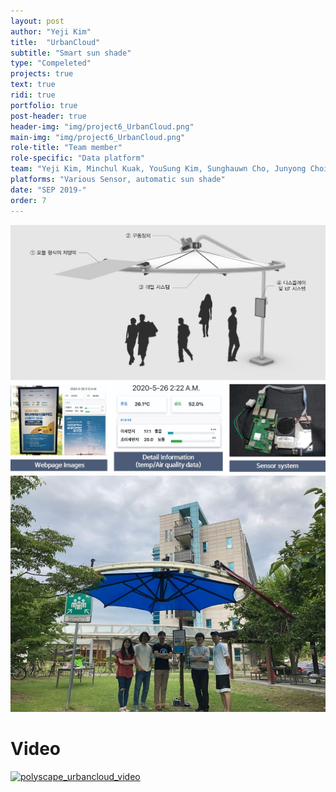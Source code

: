 ```yaml
---
layout: post
author: "Yeji Kim"
title:  "UrbanCloud"
subtitle: "Smart sun shade"
type: "Compeleted"
projects: true
text: true
ridi: true
portfolio: true
post-header: true
header-img: "img/project6_UrbanCloud.png"
main-img: "img/project6_UrbanCloud.png"
role-title: "Team member"
role-specific: "Data platform"
team: "Yeji Kim, Minchul Kuak, YouSung Kim, Sunghauwn Cho, Junyong Choi"
platforms: "Various Sensor, automatic sun shade"
date: "SEP 2019-"
order: 7
---
```


![project6_polyscape_img1](img/polyscape_img1.jpg)
![project6_polyscape_software](img/polyscape_software.jpg)
![project6_polyscape_final](img/polyscape_final.jpg)

# Video

[![polyscape_urbancloud_video](http://img.youtube.com/vi/C2xQtuFq1mM/0.jpg)](http://www.youtube.com/watch?v=C2xQtuFq1mM)
